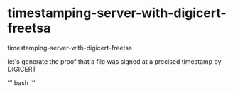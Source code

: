 # timestamping-server-with-digicert-freetsa
timestamping-server-with-digicert-freetsa


let's generate the proof that a file was signed at a precised timestamp by DIGICERT

’’’
bash
’’’
